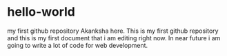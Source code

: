 # hello-world
my first github repository
Akanksha here. This is my first github repository and this is my first document that i am editing right now.
In near future i am going to write a lot of code for web development.
